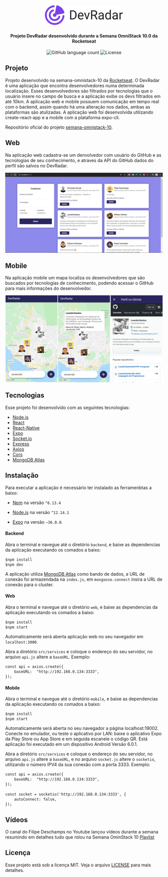 ﻿<h1 align="center">
    <img alt="DevRadar" title="#DevRadar" src=".github/devradar.svg" width="250px" />
</h1>

<h4 align="center">
   Projeto <strong>DevRadar</strong> desenvolvido durante a Semana OmniStack 10.0 da Rocketseat
</h4>
<p align="center">
  <img alt="GitHub language count" src="https://img.shields.io/github/languages/count/Rocketseat/semana-omnistack-10">
  <img alt="License" src="https://img.shields.io/badge/license-MIT-brightgreen">
</p>

## Projeto

Projeto desenvolvido na semana-omnistack-10 da [Rocketseat](https://rocketseat.com.br/). O DevRadar é uma aplicação que encontra desenvolvedores numa determinada localização. Esses desenvolvedores são filtrados por tecnologias que o usuário insere no campo de busca e a aplicação exibe os devs filtrados em até 10km. 
A aplicação web e mobile possuem comunicação em tempo real com o backend, assim quando há uma alteração nos dados, ambas as plataformas são atulizadas. A aplicação web foi desenvolvida utilizando create-react-app e a mobile com a plataforma expo-cli.

Repositório oficial do projeto [semana-omnistack-10](https://github.com/Rocketseat/semana-omnistack-10).

## Web

Na aplicação web cadastra-se um denvolvedor com usuário do GitHub e as tecnologias de seu conhecimento, e atraves da API do GitHub dados do perfil são salvos no DevRadar.

<img src=".github/devradarWeb.PNG" alt="Página de cadastro" align="center">

## Mobile

Na aplicação mobile um mapa localiza os desenvolvedores que são buscados por tecnologias de conhecimento, podendo acessar o GitHub para mais informações do desenvolvedor.

<img src=".github/devradarMobile.png" alt="Página de cadastro" align="center">

## Tecnologias

Esse projeto foi desenvolvido com as seguintes tecnologias:

- [Node.js](https://nodejs.org/en/)
- [React](https://reactjs.org)
- [React-Native](https://facebook.github.io/react-native/)
- [Expo](https://expo.io/)
- [Socket.io](https://socket.io/)
- [Express](https://expressjs.com/pt-br/)
- [Axios](https://www.npmjs.com/package/axios)
- [Cors]()
- [MongoDB Atlas](https://www.mongodb.com/cloud/atlas)

## Instalação

Para executar a aplicação é necessário ter instalado as ferramenbtas a baixo:

* [Npm](https://www.npmjs.com/package/npm/v/6.13.4  "Clique para abrir a página de instalação") na versão `^6.13.4`

* [Node.js](https://nodejs.org/ru/download/releases/  "Clique para abrir a página de instalação") na versão `^12.14.1`

* [Expo](https://docs.expo.io/versions/v36.0.0/get-started/installation/ "Clique para abrir a página de instalação") na versão `~36.0.0`.

#### Backend

Abra o terminal e navegue até o diretório `backend`, e baixe as dependencias da aplicação executando os comados a baixo:
```
$npm install
$npm dev
```
A aplicação utiliza [MongoDB Atlas](https://www.mongodb.com/cloud/atlas) como bando de dados, a URL de conexão foi armazendada na `index.js`, em `mongoose.connect` insira a URL de conexão para o cluster.

#### Web

Abra o terminal e navegue até o diretório `web`, e baixe as dependencias da aplicação executando os comados a baixo:
```
$npm install
$npm start
```

Automaticamente será aberta aplicação web no seu navegador em `localhost:3000`.

Abra a diretório `src/services` e coloque o endereço do seu servidor, no arquivo `api.js` altere a `baseURL`. Exemplo:
```
const api = axios.create({
	baseURL:  "http://192.168.0.134:3333",
});
```

#### Mobile

Abra o terminal e navegue até o diretório `mobile`, e baixe as dependencias da aplicação executando os comados a baixo:
```
$npm install
$npm start
```
Automaticamente será aberta no seu navegador a página localhost:19002. Conecte no emulador, ou teste o aplicativo por LAN: baixe o aplicativo Expo da Play Store ou App Store e em seguida escaneie o código QR. Está aplicação foi executado em um dispositivo Android Versão 6.0.1.

Abra a diretório `src/services` e coloque o endereço do seu servidor, no arquivo `api.js` altere a `baseURL`, e no arquivo `socket.js` altere o `socketio`, utilizando o número IPV4 da sua conexão com a porta 3333. Exemplo:
```
const api = axios.create({
	baseURL:  "http://192.168.0.134:3333",
});

const socket = socketio('http://192.168.0.134:3333', {
    autoConnect: false,
});
```

## Vídeos

O canal do Filipe Deschamps no Youtube lançou vídeos durante a semana resumindo em detalhes tudo que rolou na Semana OminStack 10 [Playlist](https://www.youtube.com/playlist?list=PLMdYygf53DP67p5x4OyvR9LPMkLkhga_n)

## Licença

Esse projeto está sob a licença MIT. Veja o arquivo [LICENSE](LICENSE.md) para mais detalhes.